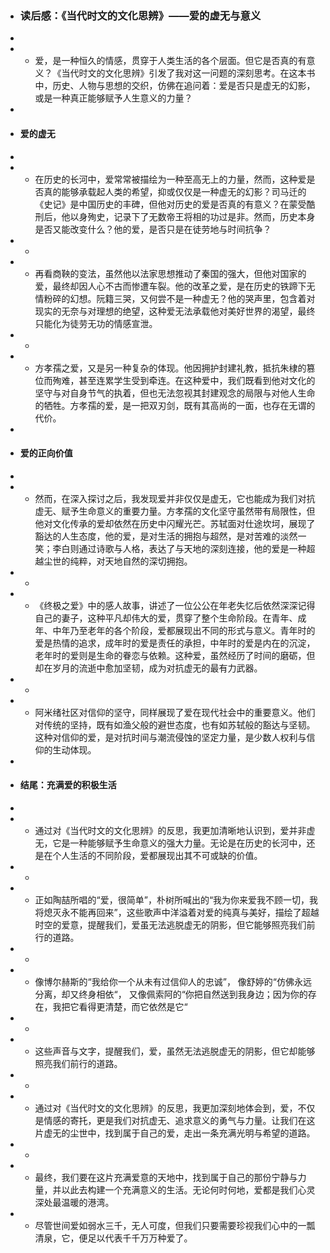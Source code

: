 - ### 读后感：《当代时文的文化思辨》——爱的虚无与意义
- 
- 	- 爱，是一种恒久的情感，贯穿于人类生活的各个层面。但它是否真的有意义？《当代时文的文化思辨》引发了我对这一问题的深刻思考。在这本书中，历史、人物与思想的交织，仿佛在追问着：爱是否只是虚无的幻影，或是一种真正能够赋予人生意义的力量？
- 
- #### 爱的虚无
- 
- 	- 在历史的长河中，爱常常被描绘为一种至高无上的力量，然而，这种爱是否真的能够承载起人类的希望，抑或仅仅是一种虚无的幻影？司马迁的《史记》是中国历史的丰碑，但他对历史的爱是否真的有意义？在蒙受酷刑后，他以身殉史，记录下了无数帝王将相的功过是非。然而，历史本身是否又能改变什么？他的爱，是否只是在徒劳地与时间抗争？
- 	- 
- 	- 再看商鞅的变法，虽然他以法家思想推动了秦国的强大，但他对国家的爱，最终却因人心不古而惨遭车裂。他的改革之爱，是在历史的铁蹄下无情粉碎的幻想。阮籍三哭，又何尝不是一种虚无？他的哭声里，包含着对现实的无奈与对理想的绝望，这种爱无法承载他对美好世界的渴望，最终只能化为徒劳无功的情感宣泄。
- 	- 
- 	- 方孝孺之爱，又是另一种复杂的体现。他因拥护封建礼教，抵抗朱棣的篡位而殉难，甚至连累学生受到牵连。在这种爱中，我们既看到他对文化的坚守与对自身节气的执着，但也无法忽视其封建观念的局限与对他人生命的牺牲。方孝孺的爱，是一把双刃剑，既有其高尚的一面，也存在无谓的代价。
- 
- #### 爱的正向价值
- 
- 	- 然而，在深入探讨之后，我发现爱并非仅仅是虚无，它也能成为我们对抗虚无、赋予生命意义的重要力量。方孝孺的文化坚守虽然带有局限性，但他对文化传承的爱却依然在历史中闪耀光芒。苏轼面对仕途坎坷，展现了豁达的人生态度，他的爱，是对生活的拥抱与超然，是对苦难的淡然一笑；李白则通过诗歌与人格，表达了与天地的深刻连接，他的爱是一种超越尘世的纯粹，对天地自然的深切拥抱。
- 	- 
- 	- 《终极之爱》中的感人故事，讲述了一位公公在年老失忆后依然深深记得自己的妻子，这种平凡却伟大的爱，贯穿了整个生命阶段。在青年、成年、中年乃至老年的各个阶段，爱都展现出不同的形式与意义。青年时的爱是热情的追求，成年时的爱是责任的承担，中年时的爱是内在的沉淀，老年时的爱则是生命的眷恋与依赖。这种爱，虽然经历了时间的磨砺，但却在岁月的流逝中愈加坚韧，成为对抗虚无的最有力武器。
- 	- 
- 	- 阿米绪社区对信仰的坚守，同样展现了爱在现代社会中的重要意义。他们对传统的坚持，既有如渔父般的避世态度，也有如苏轼般的豁达与坚韧。这种对信仰的爱，是对抗时间与潮流侵蚀的坚定力量，是少数人权利与信仰的生动体现。
- 
- #### 结尾：充满爱的积极生活
- 
- 	- 通过对《当代时文的文化思辨》的反思，我更加清晰地认识到，爱并非虚无，它是一种能够赋予生命意义的强大力量。无论是在历史的长河中，还是在个人生活的不同阶段，爱都展现出其不可或缺的价值。
- 	- 
- 	- 正如陶喆所唱的“爱，很简单”，朴树所喊出的“我为你来爱我不顾一切，我将熄灭永不能再回来”，这些歌声中洋溢着对爱的纯真与美好，描绘了超越时空的爱意，提醒我们，爱虽无法逃脱虚无的阴影，但它能够照亮我们前行的道路。
- 	- 
- 	- 像博尔赫斯的“我给你一个从未有过信仰人的忠诚”， 像舒婷的“仿佛永远分离，却又终身相依“， 又像佩索阿的“你把自然送到我身边；因为你的存在，我把它看得更清楚，而它依然是它“
- 	- 
- 	- 这些声音与文字，提醒我们，爱，虽然无法逃脱虚无的阴影，但它却能够照亮我们前行的道路。
- 	- 
- 	- 通过对《当代时文的文化思辨》的反思，我更加深刻地体会到，爱，不仅是情感的寄托，更是我们对抗虚无、追求意义的勇气与力量。让我们在这片虚无的尘世中，找到属于自己的爱，走出一条充满光明与希望的道路。
- 	- 
- 	- 最终，我们要在这片充满爱意的天地中，找到属于自己的那份宁静与力量，并以此去构建一个充满意义的生活。无论何时何地，爱都是我们心灵深处最温暖的港湾。
- 	- 尽管世间爱如弱水三千，无人可度，但我们只要需要珍视我们心中的一瓢清泉，它，便足以代表千千万万种爱了。